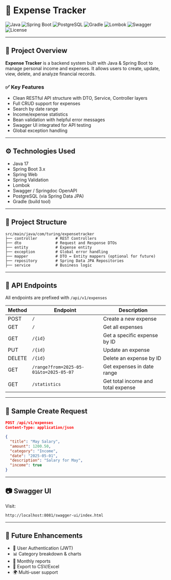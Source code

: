 # 💸 Expense Tracker

![Java](https://img.shields.io/badge/Java-17-blue)
![Spring Boot](https://img.shields.io/badge/SpringBoot-3.1.2-brightgreen)
![PostgreSQL](https://img.shields.io/badge/PostgreSQL-15.x-blue)
![Gradle](https://img.shields.io/badge/Build-Gradle-23D18B)
![Lombok](https://img.shields.io/badge/Lombok-Enabled-orange)
![Swagger](https://img.shields.io/badge/API-SwaggerUI-yellow)
![License](https://img.shields.io/badge/License-MIT-lightgrey)

---

## 📌 Project Overview

**Expense Tracker** is a backend system built with Java & Spring Boot to manage personal income and expenses. It allows users to create, update, view, delete, and analyze financial records.

### ✅ Key Features

- Clean RESTful API structure with DTO, Service, Controller layers
- Full CRUD support for expenses
- Search by date range
- Income/expense statistics
- Bean validation with helpful error messages
- Swagger UI integrated for API testing
- Global exception handling

---

## ⚙️ Technologies Used

- Java 17
- Spring Boot 3.x
- Spring Web
- Spring Validation
- Lombok
- Swagger / Springdoc OpenAPI
- PostgreSQL (via Spring Data JPA)
- Gradle (build tool)

---

## 📁 Project Structure

```
src/main/java/com/turing/expensetracker
├── controller        # REST Controllers
├── dto               # Request and Response DTOs
├── entity            # Expense entity
├── exception         # Global error handling
├── mapper            # DTO ↔ Entity mappers (optional for future)
├── repository        # Spring Data JPA Repositories
├── service           # Business logic
```

---

## 📡 API Endpoints

All endpoints are prefixed with `/api/v1/expenses`

| Method | Endpoint                            | Description                        |
|--------|-------------------------------------|------------------------------------|
| POST   | `/`                                 | Create a new expense               |
| GET    | `/`                                 | Get all expenses                   |
| GET    | `/{id}`                             | Get a specific expense by ID       |
| PUT    | `/{id}`                             | Update an expense                  |
| DELETE | `/{id}`                             | Delete an expense by ID            |
| GET    | `/range?from=2025-05-01&to=2025-05-07` | Get expenses in date range     |
| GET    | `/statistics`                       | Get total income and total expense |

---

## 🧪 Sample Create Request

```json
POST /api/v1/expenses
Content-Type: application/json

{
  "title": "May Salary",
  "amount": 1200.50,
  "category": "Income",
  "date": "2025-05-01",
  "description": "Salary for May",
  "income": true
}
```

---

## 📷 Swagger UI

Visit:

```
http://localhost:8081/swagger-ui/index.html
```

---

## 🚀 Future Enhancements

- 🔐 User Authentication (JWT)
- 📊 Category breakdown & charts
- 📅 Monthly reports
- 📎 Export to CSV/Excel
- 🌍 Multi-user support

